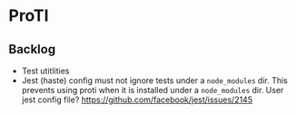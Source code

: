 # ProTI

## Backlog

* Test utitlities
* Jest (haste) config must not ignore tests under a `node_modules` dir. This prevents using proti when it is installed under a `node_modules` dir. User jest config file? https://github.com/facebook/jest/issues/2145